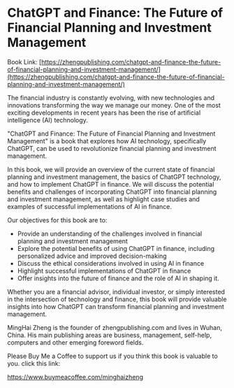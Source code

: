 # ChatGPT and Finance: The Future of Financial Planning and Investment Management

Book Link: [https://zhengpublishing.com/chatgpt-and-finance-the-future-of-financial-planning-and-investment-management/](https://zhengpublishing.com/chatgpt-and-finance-the-future-of-financial-planning-and-investment-management/)

The financial industry is constantly evolving, with new technologies and innovations transforming the way we manage our money. One of the most exciting developments in recent years has been the rise of artificial intelligence (AI) technology.

"ChatGPT and Finance: The Future of Financial Planning and Investment Management" is a book that explores how AI technology, specifically ChatGPT, can be used to revolutionize financial planning and investment management.

In this book, we will provide an overview of the current state of financial planning and investment management, the basics of ChatGPT technology, and how to implement ChatGPT in finance. We will discuss the potential benefits and challenges of incorporating ChatGPT into financial planning and investment management, as well as highlight case studies and examples of successful implementations of AI in finance.

Our objectives for this book are to:

* Provide an understanding of the challenges involved in financial planning and investment management
* Explore the potential benefits of using ChatGPT in finance, including personalized advice and improved decision-making
* Discuss the ethical considerations involved in using AI in finance
* Highlight successful implementations of ChatGPT in finance
* Offer insights into the future of finance and the role of AI in shaping it.

Whether you are a financial advisor, individual investor, or simply interested in the intersection of technology and finance, this book will provide valuable insights into how ChatGPT can transform financial planning and investment management.

MingHai Zheng is the founder of zhengpublishing.com and lives in Wuhan, China. His main publishing areas are business, management, self-help, computers and other emerging foreword fields.

Please Buy Me a Coffee to support us if you think this book is valuable to you. click this link:

https://www.buymeacoffee.com/minghaizheng
